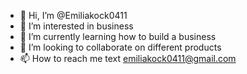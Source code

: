 - 👋 Hi, I’m @Emiliakock0411
- 👀 I’m interested in business 
- 🌱 I’m currently learning how to build a business
- 💞️ I’m looking to collaborate on different products 
- 📫 How to reach me text emiliakock0411@gmail.com

<!---
Emiliakock0411/Emiliakock0411 is a ✨ special ✨ repository because its `README.md` (this file) appears on your GitHub profile.
You can click the Preview link to take a look at your changes.
--->
